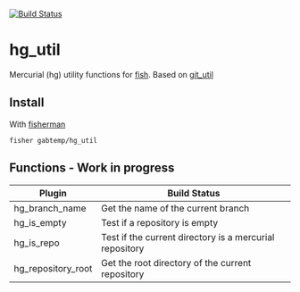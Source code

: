[![Build Status][travis-badge]][travis-link]

# hg_util

Mercurial (hg) utility functions for [fish]. Based on [git_util]

## Install

With [fisherman]

```
fisher gabtemp/hg_util
```

## Functions - Work in progress
| Plugin                 | Build Status																 |
|-----------------------|----------------------------------------------------------------------------|
| hg_branch_name        | Get the name of the current branch                                         |
| hg_is_empty           | Test if a repository is empty                                              |
| hg_is_repo            | Test if the current directory is a mercurial repository                    |
| hg_repository_root    | Get the root directory of the current repository                           |

[travis-link]: https://travis-ci.org/gabtemp/hg_util
[travis-badge]: https://img.shields.io/travis/gabtemp/hg_util.svg

[fisherman]: https://github.com/fisherman/fisherman
[git_util]: https://github.com/fisherman/git_util
[fish]: https://fishshell.com
